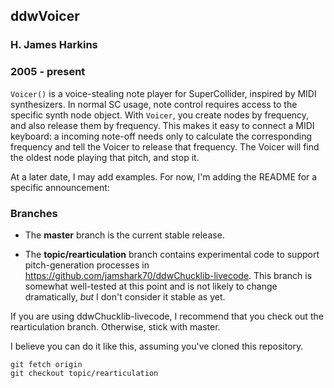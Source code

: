 ## ddwVoicer
### H. James Harkins
### 2005 - present

`Voicer()` is a voice-stealing note player for SuperCollider, inspired by MIDI synthesizers. In normal SC usage, note control requires access to the specific synth node object. With `Voicer`, you create nodes by frequency, and also release them by frequency. This makes it easy to connect a MIDI keyboard: a incoming note-off needs only to calculate the corresponding frequency and tell the Voicer to release that frequency. The Voicer will find the oldest node playing that pitch, and stop it.

At a later date, I may add examples. For now, I'm adding the README for a specific announcement:

### Branches

- The **master** branch is the current stable release.

- The **topic/rearticulation** branch contains experimental code to support pitch-generation processes in https://github.com/jamshark70/ddwChucklib-livecode. This branch is somewhat well-tested at this point and is not likely to change dramatically, *but* I don't consider it stable as yet.

If you are using ddwChucklib-livecode, I recommend that you check out the rearticulation branch. Otherwise, stick with master.

I believe you can do it like this, assuming you've cloned this repository.

    git fetch origin
    git checkout topic/rearticulation
